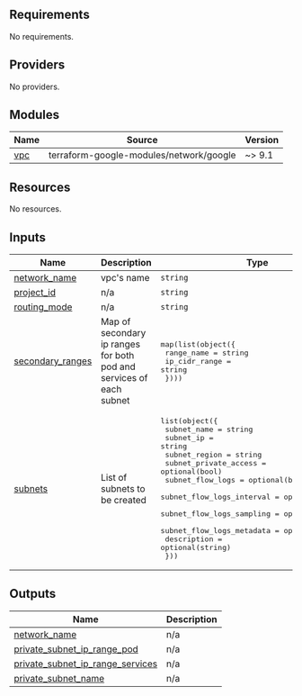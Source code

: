 <!-- BEGIN_TF_DOCS -->
## Requirements

No requirements.

## Providers

No providers.

## Modules

| Name | Source | Version |
|------|--------|---------|
| <a name="module_vpc"></a> [vpc](#module\_vpc) | terraform-google-modules/network/google | ~> 9.1 |

## Resources

No resources.

## Inputs

| Name | Description | Type | Default | Required |
|------|-------------|------|---------|:--------:|
| <a name="input_network_name"></a> [network\_name](#input\_network\_name) | vpc's name | `string` | n/a | yes |
| <a name="input_project_id"></a> [project\_id](#input\_project\_id) | n/a | `string` | n/a | yes |
| <a name="input_routing_mode"></a> [routing\_mode](#input\_routing\_mode) | n/a | `string` | n/a | yes |
| <a name="input_secondary_ranges"></a> [secondary\_ranges](#input\_secondary\_ranges) | Map of secondary ip ranges for both pod and services of each subnet | <pre>map(list(object({<br>      range_name    = string<br>      ip_cidr_range = string<br>    })))</pre> | n/a | yes |
| <a name="input_subnets"></a> [subnets](#input\_subnets) | List of subnets to be created | <pre>list(object({<br>    subnet_name           = string<br>    subnet_ip             = string<br>    subnet_region         = string<br>    subnet_private_access = optional(bool)<br>    subnet_flow_logs      = optional(bool)<br>    subnet_flow_logs_interval = optional(string)<br>    subnet_flow_logs_sampling = optional(number)<br>    subnet_flow_logs_metadata = optional(string)<br>    description           = optional(string)<br>  }))</pre> | `[]` | no |

## Outputs

| Name | Description |
|------|-------------|
| <a name="output_network_name"></a> [network\_name](#output\_network\_name) | n/a |
| <a name="output_private_subnet_ip_range_pod"></a> [private\_subnet\_ip\_range\_pod](#output\_private\_subnet\_ip\_range\_pod) | n/a |
| <a name="output_private_subnet_ip_range_services"></a> [private\_subnet\_ip\_range\_services](#output\_private\_subnet\_ip\_range\_services) | n/a |
| <a name="output_private_subnet_name"></a> [private\_subnet\_name](#output\_private\_subnet\_name) | n/a |
<!-- END_TF_DOCS -->